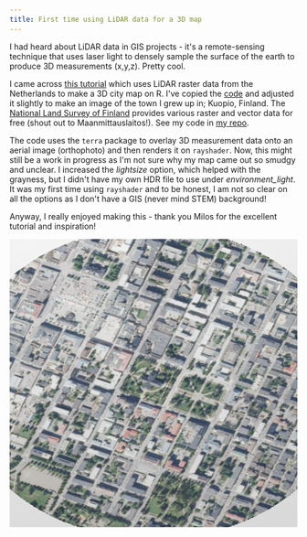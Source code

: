 ```yaml
---
title: First time using LiDAR data for a 3D map
---
```

I had heard about LiDAR data in GIS projects - it's a remote-sensing technique that uses laser light to densely sample the surface of the earth to produce 3D measurements (x,y,z). Pretty cool.

I came across [this tutorial](https://youtu.be/dEsV5tmrjdM?si=VrJyL9HEMP15YT10) which uses LiDAR raster data from the Netherlands to make a 3D city map on R. I've copied the [code](https://github.com/milos-agathon/make-your-3d-city#make-your-3d-city) and adjusted it slightly to make an image of the town I grew up in; Kuopio, Finland. The [National Land Survey of Finland](https://asiointi.maanmittauslaitos.fi/karttapaikka/tiedostopalvelu) provides various raster and vector data for free (shout out to Maanmittauslaitos!). See my code in [my repo](https://github.com/johannajokio/lidar-3d).

The code uses the `terra` package to overlay 3D measurement data onto an aerial image (orthophoto) and then renders it on `rayshader`. Now, this might still be a work in progress as I'm not sure why my map came out so smudgy and unclear. I increased the *lightsize* option, which helped with the grayness, but I didn't have my own HDR file to use under *environment_light*. It was my first time using `rayshader` and to be honest, I am not so clear on all the options as I don't have a GIS (never mind STEM) background!  

Anyway, I really enjoyed making this - thank you Milos for the excellent tutorial and inspiration!

![3D map of Kuopio](/images/3d-kuopio.png)

